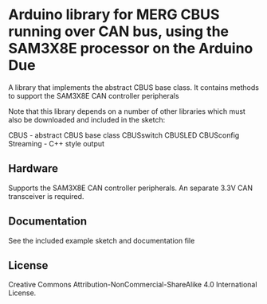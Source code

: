 
# Arduino library for MERG CBUS running over CAN bus, using the SAM3X8E processor on the Arduino Due

A library that implements the abstract CBUS base class. It contains methods to support the SAM3X8E CAN controller peripherals

Note that this library depends on a number of other libraries which must also be downloaded and included in the sketch:

CBUS 			- abstract CBUS base class
CBUSswitch
CBUSLED
CBUSconfig
Streaming		- C++ style output

## Hardware

Supports the SAM3X8E CAN controller peripherals. An separate 3.3V CAN transceiver is required.

## Documentation

See the included example sketch and documentation file

## License

Creative Commons Attribution-NonCommercial-ShareAlike 4.0 International License.
